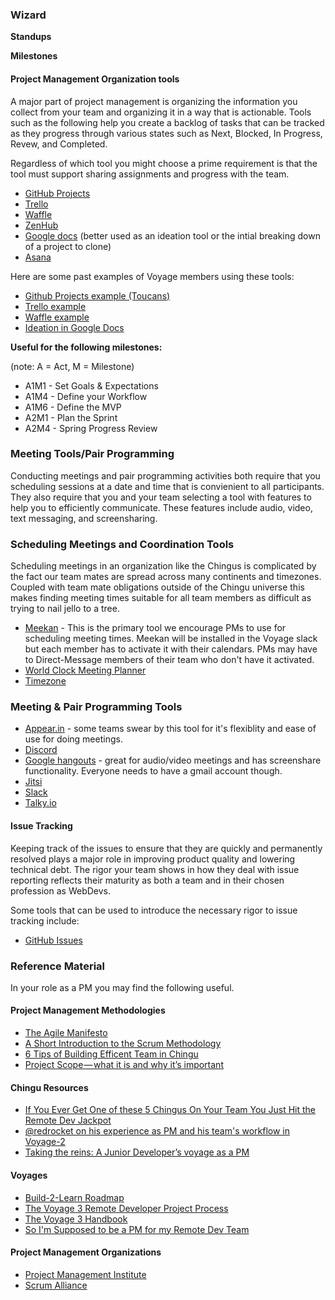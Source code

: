 ### Wizard


**Standups**

**Milestones**

#### Project Management Organization tools

A major part of project management is organizing the information you collect
from your team and organizing it in a way that is actionable. Tools such as the
following help you create a backlog of tasks that can be tracked as they 
progress through various states such as Next, Blocked, In Progress, Revew, and
Completed.

Regardless of which tool you might choose a prime requirement is that the tool
must support sharing assignments and progress with the team.

- [GitHub Projects](https://help.github.com/articles/about-project-boards/)
- [Trello](www.trello.com)
- [Waffle](www.waffle.io)
- [ZenHub](https://www.zenhub.com/)
- [Google docs](https://docs.google.com/) (better used as an ideation tool or the intial breaking down of a project to clone)
- [Asana](www.asana.com)

Here are some past examples of Voyage members using these tools: 

- [Github Projects example (Toucans)](https://github.com/chingu-voyage3/toucans-06/projects/1)
- [Trello example](https://trello.com/b/91AF3Eh9/chingu-project-example)
- [Waffle example](https://waffle.io/chingu-voyage3/ideanebulae)
- [Ideation in Google Docs](https://docs.google.com/document/d/1rrNIb8j0Ixcv5xE0wIMOxoIbTQABwC9SwqqJVe5ruDM/edit?usp=sharing)


**Useful for the following milestones:** 

(note: A = Act, M = Milestone)
- A1M1 - Set Goals & Expectations
- A1M4 - Define your Workflow
- A1M6 - Define the MVP
- A2M1 - Plan the Sprint 
- A2M4 - Spring Progress Review 

### Meeting Tools/Pair Programming

Conducting meetings and pair programming activities both require that you
scheduling sessions at a date and time that is convienient to all
participants. They also require that you and your team selecting a tool 
with features to help you to efficiently communicate. These features include
audio, video, text messaging, and screensharing. 

### Scheduling Meetings and Coordination Tools

Scheduling meetings in an organization like the Chingus is complicated by the
fact our team mates are spread across many continents and timezones. Coupled
with team mate obligations outside of the Chingu universe this makes finding
meeting times suitable for all team members as difficult as trying to nail
jello to a tree.

- [Meekan](https://meekan.com/) - This is the primary tool we encourage PMs to use for scheduling meeting times. Meekan will be installed in the Voyage slack but each member has to activate it with their calendars. PMs may have to Direct-Message members of their team who don't have it activated. 
- [World Clock Meeting Planner](https://www.timeanddate.com/worldclock/meeting.html)
- [Timezone](http://timezone.me/en/meeting-planner)

### Meeting & Pair Programming Tools

- [Appear.in](https://appear.in/) - some teams swear by this tool for it's flexiblity and ease of use for doing meetings.
- [Discord](https://discord.com) 
- [Google hangouts](https://hangouts.google.com/) - great for audio/video meetings and has screenshare functionality. Everyone needs to have a gmail account though.
- [Jitsi](https://meet.jit.si)
- [Slack](https://slack.com) 
- [Talky.io](https://talky.io) 

#### Issue Tracking

Keeping track of the issues to ensure that they are quickly and permanently
resolved plays a major role in improving product quality and lowering technical
debt. The rigor your team shows in how they deal with issue reporting reflects
their maturity as both a team and in their chosen profession as WebDevs.

Some tools that can be used to introduce the necessary rigor to issue tracking
include:

- [GitHub Issues](https://guides.github.com/features/issues/)

### Reference Material

In your role as a PM you may find the following useful.

#### Project Management Methodologies

- [The Agile Manifesto](http://agilemanifesto.org/)
- [A Short Introduction to the Scrum Methodology](https://medium.com/chingu/a-short-introduction-to-the-scrum-methodology-7a23431b9f17)
- [6 Tips of Building Efficent Team in Chingu](https://medium.com/chingu/6-tips-of-building-efficient-team-in-chingu-3477c2f7305b)
- [Project Scope — what it is and why it’s important](https://medium.com/chingu/project-scope-what-it-is-and-why-its-important-1a07c8e07dbf)

#### Chingu Resources

- [If You Ever Get One of these 5 Chingus On Your Team You Just Hit the Remote Dev Jackpot](https://medium.com/chingu/if-you-ever-get-one-these-5-chingus-on-your-team-you-just-hit-the-remote-dev-jackpot-79a1e22de12a)
- [@redrocket on his experience as PM and his team's workflow in Voyage-2](https://youtu.be/6TsFBW-c6to)
- [Taking the reins: A Junior Developer’s voyage as a PM](https://medium.com/chingu/taking-the-reins-a-junior-developers-voyage-as-a-pm-c2883ae04467)


#### Voyages

- [Build-2-Learn Roadmap](https://medium.com/chingu/voyage-build-2-learn-roadmap-ba4e25dda59e)
- [The Voyage 3 Remote Developer Project Process](https://medium.com/chingu/the-voyage-3-remote-developer-project-process-2eda5aea2d51)
- [The Voyage 3 Handbook](https://medium.com/chingu/the-voyage-3-handbook-1487c688a17a)
- [So I'm Supposed to be a PM for my Remote Dev Team](https://medium.com/@tropicalchancer/so-im-supposed-to-be-a-project-manager-for-my-remote-dev-team-what-the-do-i-do-4fb8a244b85f)

#### Project Management Organizations

- [Project Management Institute](https://www.pmi.org/)
- [Scrum Alliance](https://scrumalliance.org)